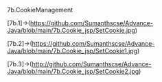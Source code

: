 7b.CookieManagement

[7b.1]->(https://github.com/Sumanthscse/Advance-Java/blob/main/7b.Cookie_jsp/SetCookie.jpg)

[7b.2]->(https://github.com/Sumanthscse/Advance-Java/blob/main/7b.Cookie_jsp/SetCookie1.jpg)

[7b.3]->(http://github.com/Sumanthscse/Advance-Java/blob/main/7b.Cookie_jsp/SetCookie2.jpg)

